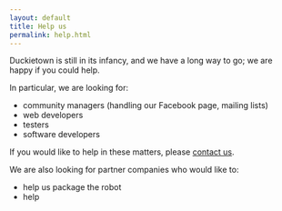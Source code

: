 ```yaml
---
layout: default
title: Help us
permalink: help.html
---
```


Duckietown is still in its infancy, and we have
a long way to go; we are happy if you could help.

In particular, we are looking for:

- community managers (handling our Facebook page, mailing lists)
- web developers
- testers
- software developers

If you would like to help in these matters, please [contact us](contact).

We are also looking for partner companies who would like to:

- help us package the robot
- help
